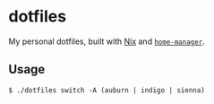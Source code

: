 # dotfiles

My personal dotfiles, built with [Nix][nix] and [`home-manager`][home-manager].

## Usage

```
$ ./dotfiles switch -A (auburn | indigo | sienna)
```

[nix]: https://nixos.org
[home-manager]: https://github.com/rycee/home-manager
